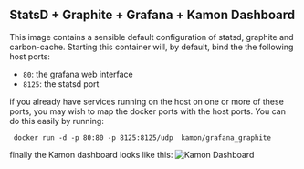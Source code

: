StatsD + Graphite + Grafana + Kamon Dashboard
-------

This image contains a sensible default configuration of statsd, graphite and
carbon-cache. Starting this container will, by default, bind the the following
host ports:

- `80`: the grafana web interface
- `8125`: the statsd port

if you already have services running on the host on one or more of these ports, you may wish to map the docker ports with the host ports. You can do this easily by running:

     docker run -d -p 80:80 -p 8125:8125/udp  kamon/grafana_graphite

finally the Kamon dashboard looks like this: 
![Kamon Dashboard][1]


  [1]: http://kamon.io/assets/img/kamon-statsd-grafana.png
